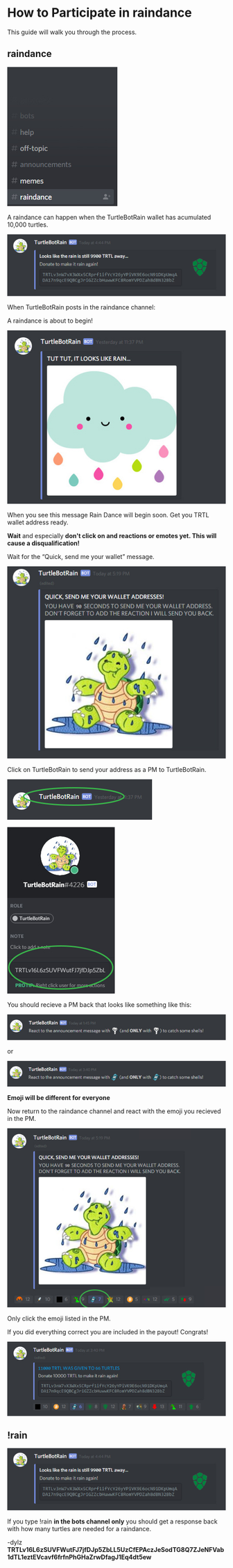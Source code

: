 # How to Participate in raindance

This guide will walk you through the process.

## raindance

![file explorer](images/raindance/rain1.jpg)

A raindance can happen when the TurtleBotRain wallet has acumulated 10,000 turtles.

![file explorer](images/raindance/forecast.jpg)

When TurtleBotRain posts in the raindance channel:

A raindance is about to begin!

![file explorer](images/raindance/tuttut.jpg)

When you see this message Rain Dance will begin soon. 
Get you TRTL wallet address ready.

**Wait** and especially **don't click on and reactions or emotes yet. This will cause a disqualification!**

Wait for the “Quick, send me your wallet” message.

![file explorer](images/raindance/quick_rain.jpg)

Click on TurtleBotRain to send your address as a PM to TurtleBotRain.

![file explorer](images/raindance/turtlebotrain.jpg)

![file explorer](images/raindance/pm_bot.jpg)

You should recieve a PM back that looks like something like this:

![file explorer](images/raindance/respo1.jpg)

or

![file explorer](images/raindance/respo2.jpg)

**Emoji will be different for everyone**

Now return to the raindance channel and react with the emoji you recieved in the PM.

![file explorer](images/raindance/vote.jpg)

Only click the emoji listed in the PM.

If you did everything correct you are included in the payout! Congrats!

![file explorer](images/raindance/payout.jpg)



## !rain

![file explorer](images/raindance/forecast.jpg)

If you type !rain **in the bots channel only** you should get a response back with how many turtles are needed for a raindance.



-dylz
**TRTLv16L6zSUVFWutFJ7jfDJp5ZbLL5UzCfEPAczJeSodTG8Q7ZJeNFVab1dTL1eztEVcavf6frfnPhGHaZrwDfagJ1Eq4dt5ew**

